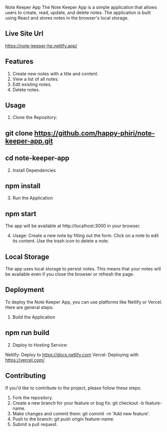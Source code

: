 Note Keeper App
The Note Keeper App is a simple application that allows users to create, read, update, and delete notes. The application is built using React and stores notes in the browser's local storage.

## Live Site Url

https://note-keeper-hp.netlify.app/

## Features

1. Create new notes with a title and content.
2. View a list of all notes.
3. Edit existing notes.
4. Delete notes.

## Usage

1. Clone the Repository:

## git clone https://github.com/happy-phiri/note-keeper-app.git

## cd note-keeper-app

2. Install Dependencies

## npm install

3. Run the Application

## npm start

The app will be available at http://localhost:3000 in your browser.

4. Usage:
   Create a new note by filling out the form.
   Click on a note to edit its content.
   Use the trash icon to delete a note.

## Local Storage

The app uses local storage to persist notes. This means that your notes will be available even if you close the browser or refresh the page.

## Deployment

To deploy the Note Keeper App, you can use platforms like Netlify or Vercel. Here are general steps:

1. Build the Application

## npm run build

2. Deploy to Hosting Service:

Netlify: Deploy to https://docs.netlify.com
Vercel: Deploying with https://vercel.com/

## Contributing

If you'd like to contribute to the project, please follow these steps:

1. Fork the repository.
2. Create a new branch for your feature or bug fix: git checkout -b feature-name.
3. Make changes and commit them: git commit -m 'Add new feature'.
4. Push to the branch: git push origin feature-name.
5. Submit a pull request.
